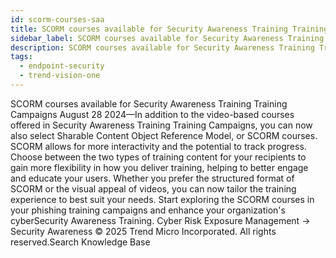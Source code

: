 ```yaml
---
id: scorm-courses-saa
title: SCORM courses available for Security Awareness Training Training Campaigns
sidebar_label: SCORM courses available for Security Awareness Training Training Campaigns
description: SCORM courses available for Security Awareness Training Training Campaigns
tags:
  - endpoint-security
  - trend-vision-one
---
```


 SCORM courses available for Security Awareness Training Training Campaigns August 28 2024—In addition to the video-based courses offered in Security Awareness Training Training Campaigns, you can now also select Sharable Content Object Reference Model, or SCORM courses. SCORM allows for more interactivity and the potential to track progress. Choose between the two types of training content for your recipients to gain more flexibility in how you deliver training, helping to better engage and educate your users. Whether you prefer the structured format of SCORM or the visual appeal of videos, you can now tailor the training experience to best suit your needs. Start exploring the SCORM courses in your phishing training campaigns and enhance your organization's cyberSecurity Awareness Training. Cyber Risk Exposure Management → Security Awareness © 2025 Trend Micro Incorporated. All rights reserved.Search Knowledge Base